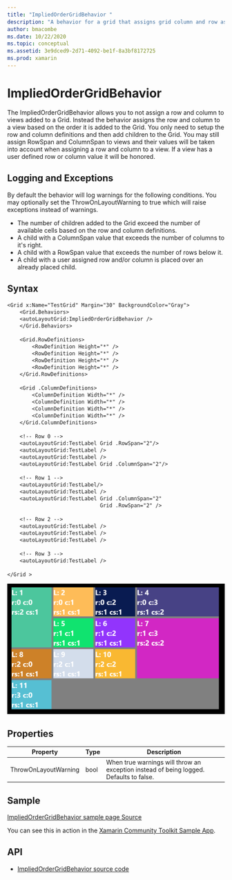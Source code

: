 ```yaml
---
title: "ImpliedOrderGridBehavior "
description: "A behavior for a grid that assigns grid column and row assignments based on the order children are added to the grid."
author: bmacombe
ms.date: 10/22/2020
ms.topic: conceptual
ms.assetid: 3e9dced9-2d71-4092-be1f-8a3bf8172725
ms.prod: xamarin
---
```


# ImpliedOrderGridBehavior
The ImpliedOrderGridBehavior allows you to not assign a row and column to views added to a Grid. Instead the behavior assigns the row and column to a view based on the order it is added to the Grid. You only need to setup the row and column definitions and then add children to the Grid. You may still assign RowSpan and ColumnSpan to views and their values will be taken into account when assigning a row and column to a view. If a view has a user defined row or column value it will be honored.

## Logging and Exceptions
By default the behavior will log warnings for the following conditions. You may optionally set the ThrowOnLayoutWarning to true which will raise exceptions instead of warnings.
* The number of children added to the Grid exceed the number of available cells based on the row and column definitions.
* A child with a ColumnSpan value that exceeds the number of columns to it's right.
* A child with a RowSpan value that exceeds the number of rows below it.
* A child with a user assigned row and/or column is placed over an already placed child.

## Syntax
```xaml
<Grid x:Name="TestGrid" Margin="30" BackgroundColor="Gray">
    <Grid.Behaviors>
	<autoLayoutGrid:ImpliedOrderGridBehavior />
    </Grid.Behaviors>

    <Grid.RowDefinitions>
        <RowDefinition Height="*" />
        <RowDefinition Height="*" />
        <RowDefinition Height="*" />
        <RowDefinition Height="*" />
    </Grid.RowDefinitions>

    <Grid .ColumnDefinitions>
        <ColumnDefinition Width="*" />
        <ColumnDefinition Width="*" />
        <ColumnDefinition Width="*" />
        <ColumnDefinition Width="*" />
    </Grid.ColumnDefinitions>

    <!-- Row 0 -->
    <autoLayoutGrid:TestLabel Grid .RowSpan="2"/>
    <autoLayoutGrid:TestLabel />
    <autoLayoutGrid:TestLabel />
    <autoLayoutGrid:TestLabel Grid .ColumnSpan="2"/>

    <!-- Row 1 -->
    <autoLayoutGrid:TestLabel/>
    <autoLayoutGrid:TestLabel />
    <autoLayoutGrid:TestLabel Grid .ColumnSpan="2"
                              Grid .RowSpan="2" />

    <!-- Row 2 -->
    <autoLayoutGrid:TestLabel />
    <autoLayoutGrid:TestLabel />
    <autoLayoutGrid:TestLabel />

    <!-- Row 3 -->
    <autoLayoutGrid:TestLabel />

</Grid >
```
![Example layout image](ImpliedOrderGridBehavior.png)

## Properties

|Property  |Type  |Description  |
|---------|---------|---------|
|ThrowOnLayoutWarning|bool|When true warnings will throw an exception instead of being logged.  Defaults to false.|

## Sample

[ImpliedOrderGridBehavior sample page Source](https://github.com/xamarin/XamarinCommunityToolkit/blob/main/XamarinCommunityToolkitSample/Pages/Behaviors/ImpliedOrderGridBehaviorPage.xaml)

You can see this in action in the [Xamarin Community Toolkit Sample App](https://github.com/xamarin/XamarinCommunityToolkit).

## API

* [ImpliedOrderGridBehavior source code](https://github.com/xamarin/XamarinCommunityToolkit/blob/main/XamarinCommunityToolkit/Behaviors/ImpliedOrderGridBehavior.shared.cs)